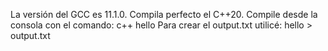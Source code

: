 La versión del GCC es 11.1.0. Compila perfecto el C++20.
Compile desde la consola con el comando: c++ hello
Para crear el output.txt utilicé: hello > output.txt  
